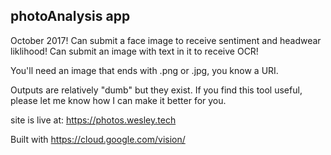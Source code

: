 ## photoAnalysis app

October 2017!
Can submit a face image to receive sentiment and headwear liklihood!
Can submit an image with text in it to receive OCR!

You'll need an image that ends with .png or .jpg, you know a URI.

Outputs are relatively "dumb" but they exist. If you find this tool useful, please let me know how I can make it better for you.

site is live at:
https://photos.wesley.tech

Built with https://cloud.google.com/vision/ 
